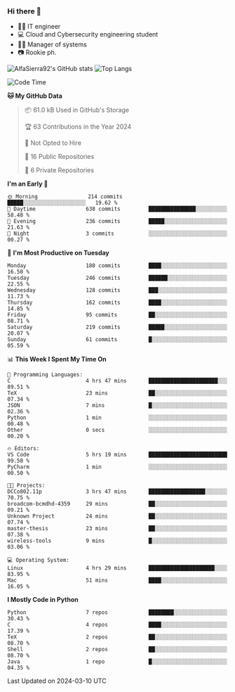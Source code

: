 ### Hi there 👋
- 👨‍💻 IT engineer
- 💻 Cloud and Cybersecurity engineering student
- 👨‍💼 Manager of systems
- 📷 Rookie ph.


![AlfaSierra92's GitHub stats](https://github-readme-stats.vercel.app/api?username=AlfaSierra92&theme=nord)
![Top Langs](https://github-readme-stats.vercel.app/api/top-langs/?username=AlfaSierra92&theme=nord&layout=compact)

<!--START_SECTION:waka-->
![Code Time](http://img.shields.io/badge/Code%20Time-64%20hrs%2015%20mins-blue)

**🐱 My GitHub Data** 

> 📦 61.0 kB Used in GitHub's Storage 
 > 
> 🏆 63 Contributions in the Year 2024
 > 
> 🚫 Not Opted to Hire
 > 
> 📜 16 Public Repositories 
 > 
> 🔑 6 Private Repositories 
 > 
**I'm an Early 🐤** 

```text
🌞 Morning                214 commits         █████░░░░░░░░░░░░░░░░░░░░   19.62 % 
🌆 Daytime                638 commits         ███████████████░░░░░░░░░░   58.48 % 
🌃 Evening                236 commits         █████░░░░░░░░░░░░░░░░░░░░   21.63 % 
🌙 Night                  3 commits           ░░░░░░░░░░░░░░░░░░░░░░░░░   00.27 % 
```
📅 **I'm Most Productive on Tuesday** 

```text
Monday                   180 commits         ████░░░░░░░░░░░░░░░░░░░░░   16.50 % 
Tuesday                  246 commits         ██████░░░░░░░░░░░░░░░░░░░   22.55 % 
Wednesday                128 commits         ███░░░░░░░░░░░░░░░░░░░░░░   11.73 % 
Thursday                 162 commits         ████░░░░░░░░░░░░░░░░░░░░░   14.85 % 
Friday                   95 commits          ██░░░░░░░░░░░░░░░░░░░░░░░   08.71 % 
Saturday                 219 commits         █████░░░░░░░░░░░░░░░░░░░░   20.07 % 
Sunday                   61 commits          █░░░░░░░░░░░░░░░░░░░░░░░░   05.59 % 
```


📊 **This Week I Spent My Time On** 

```text
💬 Programming Languages: 
C                        4 hrs 47 mins       ██████████████████████░░░   89.51 % 
TeX                      23 mins             ██░░░░░░░░░░░░░░░░░░░░░░░   07.34 % 
JSON                     7 mins              █░░░░░░░░░░░░░░░░░░░░░░░░   02.36 % 
Python                   1 min               ░░░░░░░░░░░░░░░░░░░░░░░░░   00.48 % 
Other                    0 secs              ░░░░░░░░░░░░░░░░░░░░░░░░░   00.20 % 

🔥 Editors: 
VS Code                  5 hrs 19 mins       █████████████████████████   99.50 % 
PyCharm                  1 min               ░░░░░░░░░░░░░░░░░░░░░░░░░   00.50 % 

🐱‍💻 Projects: 
DCCo802.11p              3 hrs 47 mins       ██████████████████░░░░░░░   70.75 % 
broadcom-bcmdhd-4359     29 mins             ██░░░░░░░░░░░░░░░░░░░░░░░   09.21 % 
Unknown Project          24 mins             ██░░░░░░░░░░░░░░░░░░░░░░░   07.74 % 
master-thesis            23 mins             ██░░░░░░░░░░░░░░░░░░░░░░░   07.38 % 
wireless-tools           9 mins              █░░░░░░░░░░░░░░░░░░░░░░░░   03.06 % 

💻 Operating System: 
Linux                    4 hrs 29 mins       █████████████████████░░░░   83.95 % 
Mac                      51 mins             ████░░░░░░░░░░░░░░░░░░░░░   16.05 % 
```

**I Mostly Code in Python** 

```text
Python                   7 repos             ████████░░░░░░░░░░░░░░░░░   30.43 % 
C                        4 repos             ████░░░░░░░░░░░░░░░░░░░░░   17.39 % 
TeX                      2 repos             ██░░░░░░░░░░░░░░░░░░░░░░░   08.70 % 
Shell                    2 repos             ██░░░░░░░░░░░░░░░░░░░░░░░   08.70 % 
Java                     1 repo              █░░░░░░░░░░░░░░░░░░░░░░░░   04.35 % 
```




 Last Updated on 2024-03-10 UTC
<!--END_SECTION:waka-->

<!--
**AlfaSierra92/AlfaSierra92** is a ✨ _special_ ✨ repository because its `README.md` (this file) appears on your GitHub profile.

Here are some ideas to get you started:

- 🔭 I’m currently working on ...
- 🌱 I’m currently learning ...
- 👯 I’m looking to collaborate on ...
- 🤔 I’m looking for help with ...
- 💬 Ask me about ...
- 📫 How to reach me: ...
- 😄 Pronouns: ...
- ⚡ Fun fact: ...
-->
